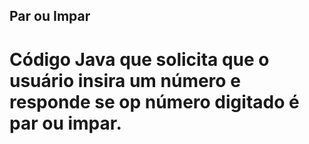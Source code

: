 ## Par ou Impar

# Código Java que solicita que o usuário insira um número e responde se op número digitado é par ou impar.
